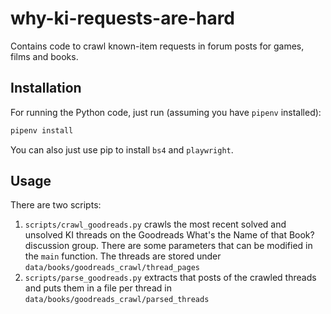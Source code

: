 # why-ki-requests-are-hard


Contains code to crawl known-item requests in forum posts for games, films and books. 

## Installation

For running the Python code, just run (assuming you have `pipenv` installed):

```python
pipenv install
```

You can also just use pip to install `bs4` and `playwright`.

## Usage

There are two scripts:

1. `scripts/crawl_goodreads.py` crawls the most recent solved and 
    unsolved KI threads on the Goodreads What's the Name of that Book?
    discussion group. There are some parameters that can be modified
    in the `main` function. The threads are stored under 
    `data/books/goodreads_crawl/thread_pages`
2. `scripts/parse_goodreads.py` extracts that posts of the crawled threads
    and puts them in a file per thread in 
    `data/books/goodreads_crawl/parsed_threads`